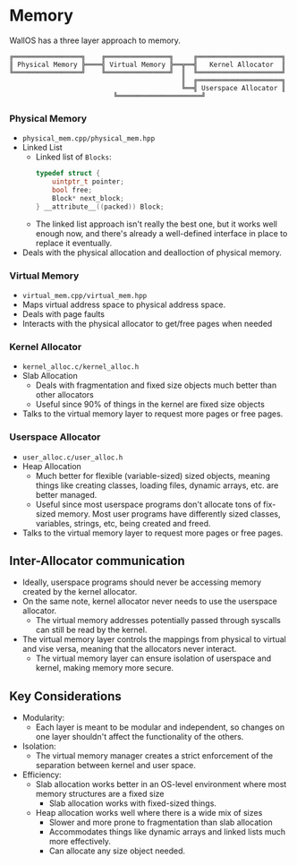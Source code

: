 # Memory

WallOS has a three layer approach to memory.

```
╔═════════════════╗    ╔════════════════╗     ╔═════════════════════╗
║ Physical Memory ╠════╣ Virtual Memory ╠══╦══╣   Kernel Allocator  ║
╚═════════════════╝    ╚════════════════╝  ║  ╚═════════════════════╝
                                           ║  ╔═════════════════════╗
                                           ╚══╣ Userspace Allocator ║
					      ╚═════════════════════╝
```

### Physical Memory
- `physical_mem.cpp/physical_mem.hpp`
- Linked List
  - Linked list of `Blocks`:
    ```c
    typedef struct {
        uintptr_t pointer;
        bool free;
        Block* next_block;
    } __attribute__((packed)) Block;
    ```
  - The linked list approach isn't really the best one, but it works well enough now, and there's already a well-defined interface in place to replace it eventually.
- Deals with the physical allocation and dealloction of physical memory.

### Virtual Memory
- `virtual_mem.cpp/virtual_mem.hpp`
- Maps virtual address space to physical address space.
- Deals with page faults
- Interacts with the physical allocator to get/free pages when needed

### Kernel Allocator
- `kernel_alloc.c/kernel_alloc.h`
- Slab Allocation
    - Deals with fragmentation and fixed size objects much better than other allocators
    - Useful since 90% of things in the kernel are fixed size objects
- Talks to the virtual memory layer to request more pages or free pages.

### Userspace Allocator
- `user_alloc.c/user_alloc.h`
- Heap Allocation
    - Much better for flexible (variable-sized) sized objects, meaning things like creating classes, loading files, dynamic arrays, etc. are better managed.
    - Useful since most userspace programs don't allocate tons of fix-sized memory. Most user programs have differently sized classes, variables, strings, etc, being created and freed.
- Talks to the virtual memory layer to request more pages or free pages.

## Inter-Allocator communication
- Ideally, userspace programs should never be accessing memory created by the kernel allocator.
- On the same note, kernel allocator never needs to use the userspace allocator.
    - The virtual memory addresses potentially passed through syscalls can still be read by the kernel.
- The virtual memory layer controls the mappings from physical to virtual and vise versa, meaning that the allocators never interact.
    - The virtual memory layer can ensure isolation of userspace and kernel, making memory more secure.

## Key Considerations
- Modularity:
    - Each layer is meant to be modular and independent, so changes on one layer shouldn't affect the functionality of the others.
- Isolation:
    - The virtual memory manager creates a strict enforcement of the separation between kernel and user space.
- Efficiency:
    - Slab allocation works better in an OS-level environment where most memory structures are a fixed size
        - Slab allocation works with fixed-sized things.
    - Heap allocation works well where there is a wide mix of sizes
        - Slower and more prone to fragmentation than slab allocation
        - Accommodates things like dynamic arrays and linked lists much more effectively.
        - Can allocate any size object needed.
